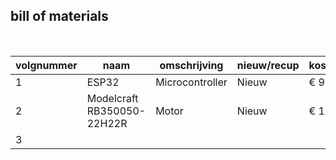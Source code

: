 ## bill of materials
<br />

|volgnummer|naam                      |omschrijving   |nieuw/recup|kostprijs/stuk|aantal|subtotaal|
|----------|--------------------------|---------------|-----------|--------------|------|---------|
|         1|ESP32                     |Microcontroller|Nieuw      |€ 9,99        |1     |€ 9,99   |
|         2|Modelcraft RB350050-22H22R|Motor          |Nieuw      |€ 19,99       |2     |€ 39,98  |
|         3|
